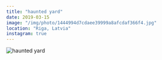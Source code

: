 ```yaml
---
title: "haunted yard"
date: 2019-03-15
image: "/img/photo/1444994d7cdaee39999a8afcdaf366f4.jpg"
location: "Riga, Latvia"
instagram: true
---
```


![haunted yard](/img/photo/1444994d7cdaee39999a8afcdaf366f4.jpg)
